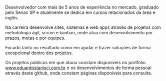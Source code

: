 Desenvolvedor com mais de 5 anos de experiência no mercado, graduado pelo Senac SP e atualmente se dedica em cursos relacionados da área e inglês.

Na carreira desenvolve sites, sistemas e web apps através de projetos com metodologia ágil, scrum e kanban, onde atua com desenvolvimento por prazos, metas e por equipes.

Focado tanto no resultado como em ajudar e trazer soluções de forma excepcional dentro dos projetos.

Os projetos públicos em que atuou constam disponíveis no portfólio www.eduardostanisci.com.br e os desenvolvimentos de forma pessoal através deste github, onde constam páginas disponíveis para consulta.
